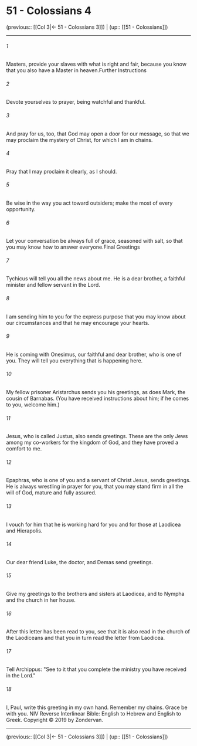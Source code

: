 # 51 - Colossians 4

(previous:: [[Col 3|← 51 - Colossians 3]]) | (up:: [[51 - Colossians]])

***


###### 1 
Masters, provide your slaves with what is right and fair, because you know that you also have a Master in heaven.Further Instructions 

###### 2 
Devote yourselves to prayer, being watchful and thankful. 

###### 3 
And pray for us, too, that God may open a door for our message, so that we may proclaim the mystery of Christ, for which I am in chains. 

###### 4 
Pray that I may proclaim it clearly, as I should. 

###### 5 
Be wise in the way you act toward outsiders; make the most of every opportunity. 

###### 6 
Let your conversation be always full of grace, seasoned with salt, so that you may know how to answer everyone.Final Greetings 

###### 7 
Tychicus will tell you all the news about me. He is a dear brother, a faithful minister and fellow servant in the Lord. 

###### 8 
I am sending him to you for the express purpose that you may know about our circumstances and that he may encourage your hearts. 

###### 9 
He is coming with Onesimus, our faithful and dear brother, who is one of you. They will tell you everything that is happening here. 

###### 10 
My fellow prisoner Aristarchus sends you his greetings, as does Mark, the cousin of Barnabas. (You have received instructions about him; if he comes to you, welcome him.) 

###### 11 
Jesus, who is called Justus, also sends greetings. These are the only Jews among my co-workers for the kingdom of God, and they have proved a comfort to me. 

###### 12 
Epaphras, who is one of you and a servant of Christ Jesus, sends greetings. He is always wrestling in prayer for you, that you may stand firm in all the will of God, mature and fully assured. 

###### 13 
I vouch for him that he is working hard for you and for those at Laodicea and Hierapolis. 

###### 14 
Our dear friend Luke, the doctor, and Demas send greetings. 

###### 15 
Give my greetings to the brothers and sisters at Laodicea, and to Nympha and the church in her house. 

###### 16 
After this letter has been read to you, see that it is also read in the church of the Laodiceans and that you in turn read the letter from Laodicea. 

###### 17 
Tell Archippus: "See to it that you complete the ministry you have received in the Lord." 

###### 18 
I, Paul, write this greeting in my own hand. Remember my chains. Grace be with you. NIV Reverse Interlinear Bible: English to Hebrew and English to Greek. Copyright © 2019 by Zondervan.

***

(previous:: [[Col 3|← 51 - Colossians 3]]) | (up:: [[51 - Colossians]])

